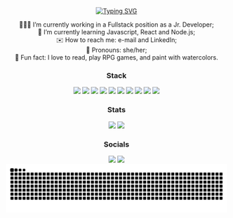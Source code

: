 <div align="center">
 <div> 
<a href="https://git.io/typing-svg">
    <img src="https://readme-typing-svg.demolab.com?font=Fira+Code&weight=500&size=22&pause=1000&color=E410E6&center=true&vCenter=true&random=false&width=524&lines=Hey,+I'm+Juliana!+%CB%99%E1%B5%95%CB%99" alt="Typing SVG">
</a>
</div>

 👩🏾‍💻 I’m currently working in a Fullstack position as a Jr. Developer; <br>
 💭 I’m currently learning Javascript, React and Node.js; <br>
 ✉️ How to reach me: e-mail and LinkedIn;<br>
 🌈 Pronouns: she/her;<br>
 🎨 Fun fact: I love to read, play RPG games, and paint with watercolors.<br>

### Stack

<div align="center">
  <img src="https://cdn.jsdelivr.net/gh/devicons/devicon/icons/html5/html5-original.svg" height="30"/>
  <img src="https://cdn.jsdelivr.net/gh/devicons/devicon/icons/css3/css3-original.svg" height="30"/>
  <img src="https://cdn.jsdelivr.net/gh/devicons/devicon/icons/javascript/javascript-original.svg" height="30"/>
  <img src="https://cdn.jsdelivr.net/gh/devicons/devicon/icons/typescript/typescript-original.svg" height="30"/>
  <img src="https://cdn.jsdelivr.net/gh/devicons/devicon/icons/react/react-original.svg" height="30"/>
  <img src="https://icon.icepanel.io/Technology/svg/Nest.js.svg" height="30"/>
  <img src="https://cdn.jsdelivr.net/gh/devicons/devicon@latest/icons/bootstrap/bootstrap-original-wordmark.svg" height="30"/>
  <img src="https://cdn.jsdelivr.net/gh/devicons/devicon/icons/nodejs/nodejs-original.svg" height="30" />
  <img src="https://cdn.jsdelivr.net/gh/devicons/devicon/icons/python/python-original.svg" height="30"/>
  <img src="https://cdn.jsdelivr.net/gh/devicons/devicon/icons/mysql/mysql-original.svg" height="30"/>
</div>
  
### Stats

<img height="180em" src="https://github-readme-stats.vercel.app/api?username=jutdelu&theme=transparent&bg_color=000&border_color=5810E6&show_icons=true&icon_color=E410E6&title_color=E410E6&text_color=FFF"/>
<img height="180em" src="https://github-readme-stats.vercel.app/api/top-langs?username=jutdelu&locale=en&layout=compact&card_width=320&bg_color=000&border_color=5810E6&title_color=E410E6&text_color=FFF"/> 


### Socials
<div> 
<a href = "mailto:jtdelunardo@gmail.com"><img src="https://img.shields.io/badge/-Gmail-%23333?style=for-the-badge&logo=gmail&logoColor=white" target="_blank"></a>
<a href="https://www.linkedin.com/in/juliana-torres-delunardo" target="_blank"><img src="https://img.shields.io/badge/-LinkedIn-%230077B5?style=for-the-badge&logo=linkedin&logoColor=white" target="_blank"></a> 
  
</div>

<picture align="center">
  <source media="(prefers-color-scheme: dark)" srcset="https://raw.githubusercontent.com/jutdelu/jutdelu/output/github-contribution-grid-snake-dark.svg">
  <source media="(prefers-color-scheme: light)" srcset="https://raw.githubusercontent.com/jutdelu/jutdelu/output/github-contribution-grid-snake-dark.svg">
  <img align="center" alt="github contribution grid snake animation" src="https://raw.githubusercontent.com/jutdelu/jutdelu/output/github-contribution-grid-snake.svg">
</picture>

</div>
